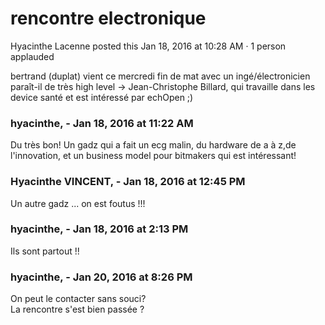 #  rencontre electronique

Hyacinthe Lacenne posted this Jan 18, 2016 at 10:28 AM · 1 person applauded

bertrand (duplat) vient ce mercredi fin de mat avec un ingé/électronicien
paraît-il de très high level -&gt; Jean-Christophe Billard, qui travaille dans
les device santé et est intéressé par echOpen ;)

### **hyacinthe,** - Jan 18, 2016 at 11:22 AM

Du très bon! Un gadz qui a fait un ecg malin, du hardware de a à z,de
l'innovation, et un business model pour bitmakers qui est intéressant!

### **Hyacinthe VINCENT,** - Jan 18, 2016 at 12:45 PM

Un autre gadz ... on est foutus !!!

### **hyacinthe,** - Jan 18, 2016 at 2:13 PM

Ils sont partout !!

### **hyacinthe,** - Jan 20, 2016 at 8:26 PM

On peut le contacter sans souci?  
La rencontre s'est bien passée ?

